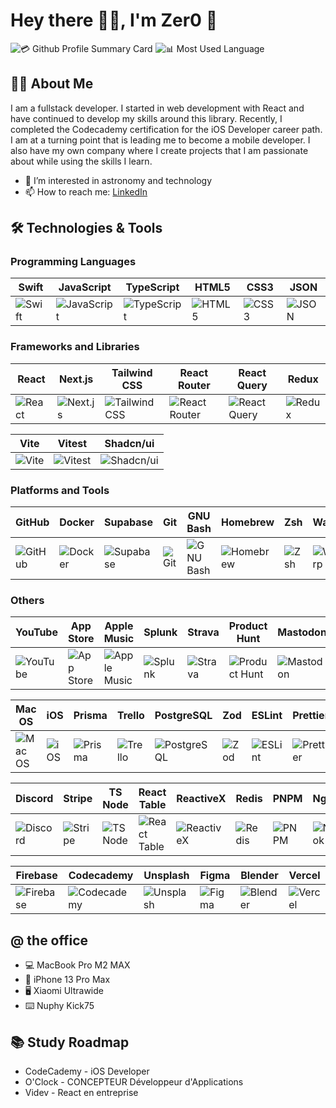 # Hey there 👋🏻, I'm Zer0 🐙

![💳 Github Profile Summary Card](https://github-profile-summary-cards.vercel.app/api/cards/profile-details?username=Zer0absolute&theme=github)
![📊 Most Used Language](https://github-readme-stats.vercel.app/api/top-langs/?username=Zer0absolute&theme=xcode)

## 👨‍💻 About Me

I am a fullstack developer. I started in web development with React and have continued to develop my skills around this library. Recently, I completed the Codecademy certification for the iOS Developer career path. I am at a turning point that is leading me to become a mobile developer. I also have my own company where I create projects that I am passionate about while using the skills I learn.

- 👀 I’m interested in astronomy and technology
- 📫 How to reach me: [LinkedIn](www.linkedin.com/in/mael-colome)

## 🛠️ Technologies & Tools

### Programming Languages

| Swift | JavaScript | TypeScript | HTML5 | CSS3 | JSON |
|-------|------------|------------|-------|------|------|
| ![Swift](https://img.shields.io/badge/Swift-FA7343?style=for-the-badge&logo=swift&logoColor=white) | ![JavaScript](https://img.shields.io/badge/JavaScript-323330?style=for-the-badge&logo=javascript&logoColor=F7DF1E) | ![TypeScript](https://img.shields.io/badge/TypeScript-007ACC?style=for-the-badge&logo=typescript&logoColor=white) | ![HTML5](https://img.shields.io/badge/HTML5-E34F26?style=for-the-badge&logo=html5&logoColor=white) | ![CSS3](https://img.shields.io/badge/CSS3-1572B6?style=for-the-badge&logo=css3&logoColor=white) | ![JSON](https://img.shields.io/badge/json-5E5C5C?style=for-the-badge&logo=json&logoColor=white) |

### Frameworks and Libraries

| React | Next.js | Tailwind CSS | React Router | React Query | Redux |
|-------|---------|--------------|--------------|-------------|-------|
| ![React](https://img.shields.io/badge/React-20232A?style=for-the-badge&logo=react&logoColor=61DAFB) | ![Next.js](https://img.shields.io/badge/next%20js-000000?style=for-the-badge&logo=nextdotjs&logoColor=white) | ![Tailwind CSS](https://img.shields.io/badge/Tailwind_CSS-38B2AC?style=for-the-badge&logo=tailwind-css&logoColor=white) | ![React Router](https://img.shields.io/badge/React_Router-CA4245?style=for-the-badge&logo=react-router&logoColor=white) | ![React Query](https://img.shields.io/badge/React_Query-FF4154?style=for-the-badge&logo=ReactQuery&logoColor=white) | ![Redux](https://img.shields.io/badge/Redux-593D88?style=for-the-badge&logo=redux&logoColor=white) |

| Vite | Vitest | Shadcn/ui |
|------|--------|-----------|
| ![Vite](https://img.shields.io/badge/Vite-B73BFE?style=for-the-badge&logo=vite&logoColor=FFD62E) | ![Vitest](https://img.shields.io/badge/Vitest-%236E9F18?style=for-the-badge&logo=Vitest&logoColor=%23fcd703) | ![Shadcn/ui](https://img.shields.io/badge/shadcn%2Fui-000000?style=for-the-badge&logo=shadcnui&logoColor=white) |

### Platforms and Tools

| GitHub | Docker | Supabase | Git | GNU Bash | Homebrew | Zsh | Warp | Apple Silicon | Arc |
|--------|--------|----------|-----|----------|----------|-----|------|---------------|-----|
| ![GitHub](https://img.shields.io/badge/GitHub-100000?style=for-the-badge&logo=github&logoColor=white) | ![Docker](https://img.shields.io/badge/Docker-2CA5E0?style=for-the-badge&logo=docker&logoColor=white) | ![Supabase](https://img.shields.io/badge/Supabase-181818?style=for-the-badge&logo=supabase&logoColor=white) | ![Git](https://img.shields.io/badge/GIT-E44C30?style=for-the-badge&logo=git&logoColor=white) | ![GNU Bash](https://img.shields.io/badge/GNU%20Bash-4EAA25?style=for-the-badge&logo=GNU%20Bash&logoColor=white) | ![Homebrew](https://img.shields.io/badge/homebrew-FBB040?style=for-the-badge&logo=homebrew&logoColor=white) | ![Zsh](https://img.shields.io/badge/Zsh-F15A24?style=for-the-badge&logo=Zsh&logoColor=white) | ![Warp](https://img.shields.io/badge/warp-01A4FF?style=for-the-badge&logo=warp&logoColor=white) | ![Apple Silicon](https://img.shields.io/badge/apple%20silicon-333333?style=for-the-badge&logo=apple&logoColor=white) | ![Arc](https://img.shields.io/badge/Arc-1638FB?style=for-the-badge&logo=Arc&logoColor=white) |

### Others

| YouTube | App Store | Apple Music | Splunk | Strava | Product Hunt | Mastodon | LeetCode | GitLab | Bluesky |
|---------|-----------|-------------|--------|--------|--------------|----------|----------|--------|---------|
| ![YouTube](https://img.shields.io/badge/YouTube-FF0000?style=for-the-badge&logo=youtube&logoColor=white) | ![App Store](https://img.shields.io/badge/App_Store-0D96F6?style=for-the-badge&logo=app-store&logoColor=white) | ![Apple Music](https://img.shields.io/badge/apple%20music-FA243C?style=for-the-badge&logo=apple%20music&logoColor=white) | ![Splunk](https://img.shields.io/badge/Splunk-000000?style=for-the-badge&logo=Splunk&logoColor=white) | ![Strava](https://img.shields.io/badge/Strava-FC4C02?style=for-the-badge&logo=strava&logoColor=white) | ![Product Hunt](https://img.shields.io/badge/producthunt-DA552F?style=for-the-badge&logo=producthunt&logoColor=white) | ![Mastodon](https://img.shields.io/badge/Mastodon-6364FF?style=for-the-badge&logo=Mastodon&logoColor=white) | ![LeetCode](https://img.shields.io/badge/-LeetCode-FFA116?style=for-the-badge&logo=LeetCode&logoColor=black) | ![GitLab](https://img.shields.io/badge/GitLab-330F63?style=for-the-badge&logo=gitlab&logoColor=white) | ![Bluesky](https://img.shields.io/badge/Bluesky-0285FF?logo=bluesky&logoColor=fff&style=for-the-badge) |

| Mac OS | iOS | Prisma | Trello | PostgreSQL | Zod | ESLint | Prettier | Xcode | VSCode |
|--------|-----|--------|--------|------------|-----|--------|----------|-------|--------|
| ![Mac OS](https://img.shields.io/badge/mac%20os-000000?style=for-the-badge&logo=apple&logoColor=white) | ![iOS](https://img.shields.io/badge/iOS-000000?style=for-the-badge&logo=ios&logoColor=white) | ![Prisma](https://img.shields.io/badge/Prisma-3982CE?style=for-the-badge&logo=Prisma&logoColor=white) | ![Trello](https://img.shields.io/badge/Trello-0052CC?style=for-the-badge&logo=trello&logoColor=white) | ![PostgreSQL](https://img.shields.io/badge/PostgreSQL-green?style=for-the-badge) | ![Zod](https://img.shields.io/badge/Zod-000000?style=for-the-badge&logo=zod&logoColor=3068B7) | ![ESLint](https://img.shields.io/badge/eslint-3A33D1?style=for-the-badge&logo=eslint&logoColor=white) | ![Prettier](https://img.shields.io/badge/prettier-1A2C34?style=for-the-badge&logo=prettier&logoColor=F7BA3E) | ![Xcode](https://img.shields.io/badge/Xcode-007ACC?style=for-the-badge&logo=Xcode&logoColor=white) | ![VSCode](https://img.shields.io/badge/VSCode-0078D4?style=for-the-badge&logo=visual%20studio%20code&logoColor=white) |

| Discord | Stripe | TS Node | React Table | ReactiveX | Redis | PNPM | Ngrok | Node.js | NPM |
|---------|--------|---------|-------------|-----------|-------|------|-------|---------|-----|
| ![Discord](https://img.shields.io/badge/Discord-5865F2?style=for-the-badge&logo=discord&logoColor=white) | ![Stripe](https://img.shields.io/badge/Stripe-626CD9?style=for-the-badge&logo=Stripe&logoColor=white) | ![TS Node](https://img.shields.io/badge/ts--node-3178C6?style=for-the-badge&logo=ts-node&logoColor=white) | ![React Table](https://img.shields.io/badge/react%20table-FF4154?style=for-the-badge&logo=react%20table&logoColor=white) | ![ReactiveX](https://img.shields.io/badge/ReactiveX-B7178C?style=for-the-badge&logo=ReactiveX&logoColor=white) | ![Redis](https://img.shields.io/badge/redis-CC0000.svg?&style=for-the-badge&logo=redis&logoColor=white) | ![PNPM](https://img.shields.io/badge/pnpm-yellow?style=for-the-badge&logo=pnpm&logoColor=white) | ![Ngrok](https://img.shields.io/badge/ngrok-140648?style=for-the-badge&logo=Ngrok&logoColor=white) | ![Node.js](https://img.shields.io/badge/Node%20js-339933?style=for-the-badge&logo=nodedotjs&logoColor=white) | ![NPM](https://img.shields.io/badge/npm-CB3837?style=for-the-badge&logo=npm&logoColor=white) |

| Firebase | Codecademy | Unsplash | Figma | Blender | Vercel |
|----------|------------|----------|-------|---------|--------|
| ![Firebase](https://img.shields.io/badge/firebase-ffca28?style=for-the-badge&logo=firebase&logoColor=black) | ![Codecademy](https://img.shields.io/badge/Codecademy-FFF0E5?style=for-the-badge&logo=codecademy&logoColor=303347) | ![Unsplash](https://img.shields.io/badge/Unsplash-000000?style=for-the-badge&logo=Unsplash&logoColor=white) | ![Figma](https://img.shields.io/badge/Figma-F24E1E?style=for-the-badge&logo=figma&logoColor=white) | ![Blender](https://img.shields.io/badge/blender-%23F5792A.svg?style=for-the-badge&logo=blender&logoColor=white) | ![Vercel](https://img.shields.io/badge/Vercel-000000?style=for-the-badge&logo=vercel&logoColor=white) |

## @ the office

- 💻 MacBook Pro M2 MAX
- 📱 iPhone 13 Pro Max
- 🖥️ Xiaomi Ultrawide
- ⌨️ Nuphy Kick75

## 📚 Study Roadmap

- CodeCademy - iOS Developer
- O'Clock - CONCEPTEUR Développeur d'Applications
- Videv - React en entreprise
